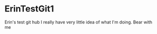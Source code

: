 ErinTestGit1
============

Erin's test git hub
I really have very little idea of what I'm doing. 
Bear with me
